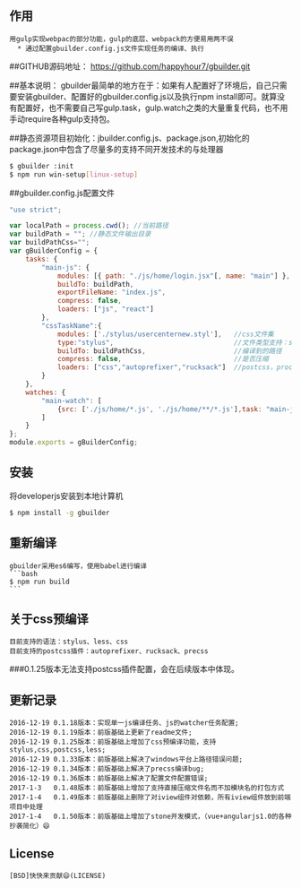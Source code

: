 ## 作用

    用gulp实现webpac的部分功能，gulp的底层、webpack的方便易用两不误
      * 通过配置gbuilder.config.js文件实现任务的编译、执行

##GITHUB源码地址：
    https://github.com/happyhour7/gbuilder.git

##基本说明：
    gbuilder最简单的地方在于：如果有人配置好了环境后，自己只需要安装gbuilder、配置好的gbuilder.config.js以及执行npm install即可。就算没有配置好，也不需要自己写gulp.task，gulp.watch之类的大量重复代码，也不用手动require各种gulp支持包。

##静态资源项目初始化：jbuilder.config.js、package.json,初始化的package.json中包含了尽量多的支持不同开发技术的与处理器
```bash
$ gbuilder :init
$ npm run win-setup[linux-setup]
```
##gbuilder.config.js配置文件
```js
"use strict";

var localPath = process.cwd(); //当前路径
var buildPath = ""; //静态文件输出目录
var buildPathCss="";
var gBuilderConfig = {
    tasks: {
        "main-js": {
            modules: [{ path: "./js/home/login.jsx"[, name: "main"] }, { path: "./js/home/login.jsx", name: "findPwd" }],//不加name配置意为将文件直接打包，不需要require模块名即可使用
            buildTo: buildPath,
            exportFileName: "index.js",
            compress: false,
            loaders: ["js", "react"]
        },
        "cssTaskName":{
            modules: ['./stylus/usercenternew.styl'],   //css文件集
            type:"stylus",                              //文件类型支持：stylus,css,postcss,less
            buildTo: buildPathCss,                      //编译到的路径
            compress: false,                            //是否压缩
            loaders: ["css","autoprefixer","rucksack"]  //postcss，processers
        }
    },
    watches: {
        "main-watch": [
            {src: ['./js/home/*.js', './js/home/**/*.js'],task: "main-js"}
        ]
    }
};
module.exports = gBuilderConfig;
```



## 安装

  将developerjs安装到本地计算机

```bash
$ npm install -g gbuilder
```


## 重新编译
    gbuilder采用es6编写，使用babel进行编译
    ```bash
    $ npm run build
    ```


## 关于css预编译
    目前支持的语法：stylus、less、css
    目前支持的postcss插件：autoprefixer、rucksack、precss

###0.1.25版本无法支持postcss插件配置，会在后续版本中体现。


## 更新记录
    2016-12-19 0.1.18版本：实现单一js编译任务、js的watcher任务配置;
    2016-12-19 0.1.19版本：前版基础上更新了readme文件;
    2016-12-19 0.1.25版本：前版基础上增加了css预编译功能，支持stylus,css,postcss,less;
    2016-12-19 0.1.33版本：前版基础上解决了windows平台上路径错误问题;
    2016-12-19 0.1.34版本：前版基础上解决了precss编译bug;
    2016-12-19 0.1.36版本：前版基础上解决了配置文件配置错误;
    2017-1-3   0.1.48版本：前版基础上增加了支持直接压缩文件名而不加模块名的打包方式
    2017-1-4   0.1.49版本：前版基础上删除了对iview组件对依赖，所有iview组件放到前端项目中处理
    2017-1-4   0.1.50版本：前版基础上增加了stone开发模式，（vue+angularjs1.0的各种抄袭简化）😄

## License
    [BSD]快快来贡献😄(LICENSE)
